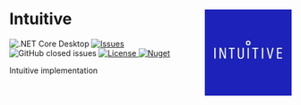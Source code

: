 # Intuitive  <img src="./Assets/Intuitive.png" align="right" width="155px" height="155px"></h1> 

<p align="center">

 ![.NET Core Desktop](https://github.com/LiorBanai/Analogy.LogViewer.Intuitive/workflows/.NET%20Core%20Desktop/badge.svg)
<a href="https://github.com/Analogy-LogViewer/Analogy.LogViewer.Intuitive/issues">
    <img src="https://img.shields.io/github/issues/Analogy-LogViewer/Analogy.LogViewer.Intuitive"  alt="Issues" />
</a>
![GitHub closed issues](https://img.shields.io/github/issues-closed-raw/Analogy-LogViewer/Analogy.LogViewer.Intuitive)
<a href="https://github.com/Analogy-LogViewer/Analogy.LogViewer.Intuitive/blob/master/LICENSE.md">
    <img src="https://img.shields.io/github/license/Analogy-LogViewer/Analogy.LogViewer.Intuitive" img alt="License"/>
</a>
 [![Nuget](https://img.shields.io/nuget/v/Analogy.LogViewer.Serilog)](https://www.nuget.org/packages/Analogy.LogViewer.Intuitive/)
</p>

Intuitive implementation

